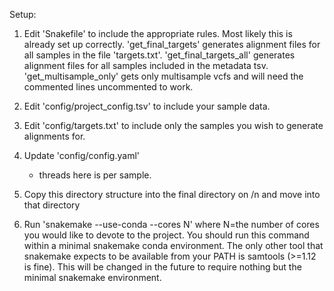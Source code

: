 Setup:

1. Edit 'Snakefile' to include the appropriate rules. Most likely this is already set up correctly. 'get_final_targets' generates alignment files for all samples in the file 'targets.txt'. 'get_final_targets_all' generates alignment files for all samples included in the metadata tsv. 'get_multisample_only' gets only multisample vcfs and will need the commented lines uncommented to work.

2. Edit 'config/project_config.tsv' to include your sample data.
3. Edit 'config/targets.txt' to include only the samples you wish to generate alignments for.
4. Update 'config/config.yaml'
    - threads here is per sample.
5. Copy this directory structure into the final directory on /n and move into that directory
6. Run 'snakemake --use-conda --cores N' where N=the number of cores you would like to devote to the project. You should run this command within a minimal snakemake conda environment. The only other tool that snakemake expects to be available from your PATH is samtools (>=1.12 is fine). This will be changed in the future to require nothing but the minimal snakemake environment.